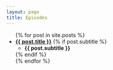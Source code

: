 ```yaml
---
layout: page
title: Episodes
---
```


<ul>
  {% for post in site.posts %}
    <li>
      <b><a href="{{ post.url }}">{{ post.title }}</a></b>
      {% if post.subtitle  %}
      <ul>
        <li><b>{{ post.subtitle }}</b></li>
      </ul>
      {% endif %}
    </li>
  {% endfor %}
</ul>
